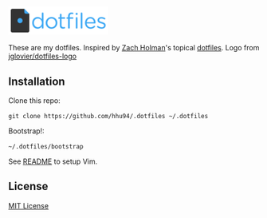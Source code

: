 <img src="https://github.com/hhu94/.dotfiles/blob/master/dotfiles-logo.png"
width="200">

These are my dotfiles. Inspired by 
[Zach Holman](https://github.com/holman)'s topical
[dotfiles](https://github.com/holman/dotfiles). Logo from
[jglovier/dotfiles-logo](https://github.com/jglovier/dotfiles-logo)

## Installation

Clone this repo:
```
git clone https://github.com/hhu94/.dotfiles ~/.dotfiles
```
Bootstrap!:
```
~/.dotfiles/bootstrap
```

See [README](https://github.com/hhu94/.dotfiles/blob/master/vim/README.md) to
setup Vim.

## License

[MIT License](https://github.com/hhu94/.dotfiles/blob/master/LICENSE)
